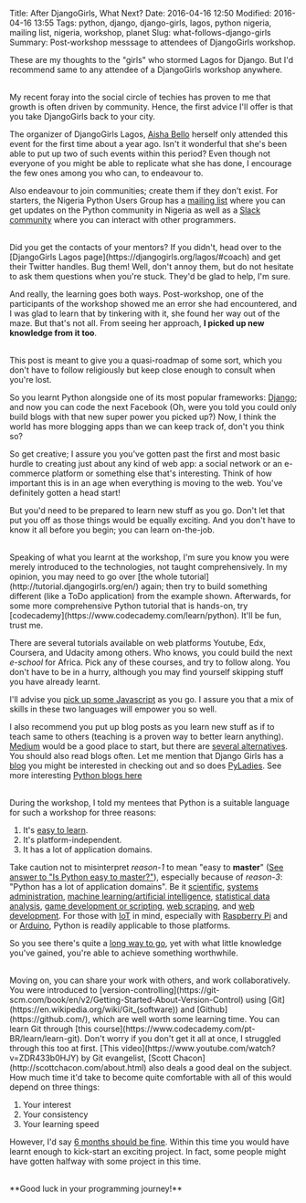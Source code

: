 Title: After DjangoGirls, What Next?
Date: 2016-04-16 12:50
Modified: 2016-04-16 13:55
Tags: python, django, django-girls, lagos, python nigeria, mailing list, nigeria, workshop, planet
Slug: what-follows-django-girls
Summary: Post-workshop messsage to attendees of DjangoGirls workshop.




These are my thoughts to the "girls" who stormed Lagos for Django. But I'd recommend same to any attendee of a DjangoGirls workshop anywhere.

<br/>
My recent foray into the social circle of techies has proven to me that growth is often driven by community. Hence, the first advice I'll offer is that you take DjangoGirls back to your city. 

The organizer of DjangoGirls Lagos, [Aisha Bello](https://twitter.com/aishaxbello) herself only attended this event for the first time about a year ago. Isn't it wonderful that she's been able to put up two of such events within this period? Even though not everyone of you might be able to replicate what she has done, I encourage the few ones among you who can, to endeavour to.

Also endeavour to join communities; create them if they don't exist. For starters, the Nigeria Python Users Group has a [mailing list]((https://mail.python.org/mailman/listinfo/python-nigeria)) where you can get updates on the Python community in Nigeria as well as a [Slack community](http://pythonnigeria.slack.com) where you can interact with other programmers.

<br/>
Did you get the contacts of your mentors? If you didn't, head over to the [DjangoGirls Lagos page](https://djangogirls.org/lagos/#coach) and get their Twitter handles. Bug them! Well, don't annoy them, but do not hesitate to ask them questions when you're stuck. They'd be glad to help, I'm sure.

And really, the learning goes both ways. Post-workshop, one of the participants of the workshop showed me an error she had encountered, and I was glad to learn that by tinkering with it, she found her way out of the maze. But that's not all. From seeing her approach, **I picked up new knowledge from it too**.

<br/>
This post is meant to give you a quasi-roadmap of some sort, which you don't have to follow religiously but keep close enough to consult when you're lost.

So you learnt Python alongside one of its most popular frameworks: [Django](https://www.djangoproject.com/); and now you can code the next Facebook (Oh, were you told you could only build blogs with that new super power you picked up?) Now, I think the world has more blogging apps than we can keep track of, don't you think so?

So get creative; I assure you you've gotten past the first and most basic hurdle to creating just about any kind of web app: a social network or an e-commerce platform or something else that's interesting. Think of how important this is in an age when everything is moving to the web. You've definitely gotten a head start!

But you'd need to be prepared to learn new stuff as you go. Don't let that put you off as those things would be equally exciting. And you don't have to know it all before you begin; you can learn on-the-job.

<br/>
Speaking of what you learnt at the workshop, I'm sure you know you were merely introduced to the technologies, not taught comprehensively. In my opinion, you may need to go over [the whole tutorial](http://tutorial.djangogirls.org/en/) again; then try to build something different (like a ToDo application) from the example shown. Afterwards, for some more comprehensive Python tutorial that is hands-on, try [codecademy](https://www.codecademy.com/learn/python). It'll be fun, trust me.

There are several tutorials available on web platforms Youtube, Edx, Coursera, and Udacity among others. Who knows, you could build the next _e-school_ for Africa. Pick any of these courses, and try to follow along. You don't have to be in a hurry, although you may find yourself skipping stuff you have already learnt.

I'll advise you [pick up some Javascript](https://developer.mozilla.org/en-US/docs/Web/JavaScript) as you go. I assure you that a mix of skills in these two languages will empower you so well.

I also recommend you put up blog posts as you learn new stuff as if to teach same to others (teaching is a proven way to better learn anything). [Medium](https://medium.com/) would be a good place to start, but there are [several alternatives](http://thenextweb.com/businessapps/2013/08/16/best-blogging-services/#gref). You should also read blogs often. Let me mention that Django Girls has a [blog](http://blog.djangogirls.org/) you might be interested in checking out and so does [PyLadies](http://www.pyladies.com/blog/). See more interesting [Python blogs here](http://pythontips.com/2013/07/31/10-python-blogs-worth-following/)

<br/>
During the workshop, I told my mentees that Python is a suitable language for such a workshop for three reasons:

1. It's [easy to learn](https://www.quora.com/Is-Python-easy-to-master/answer/Tosin-Damilare-James-Animashaun?srid=zzQ2).
2. It's platform-independent.
3. It has a lot of application domains.

Take caution not to misinterpret _reason-1_ to mean "easy to **master**" ([See answer to "Is Python easy to master?"](https://www.quora.com/Is-Python-easy-to-master/answer/Tosin-Damilare-James-Animashaun?srid=zzQ2)), especially because of _reason-3_: "Python has a lot of application domains". Be it [scientific](http://docs.python-guide.org/en/latest/scenarios/scientific/), [systems administration](http://docs.python-guide.org/en/latest/scenarios/admin/), [machine learning/artificial intelligence](http://www.kdnuggets.com/2015/11/seven-steps-machine-learning-python.html), [statistical data analysis](http://ipython-books.github.io/featured-07/), [game development or scripting](https://wiki.python.org/moin/GameProgramming), [web scraping](http://www.gregreda.com/2013/03/03/web-scraping-101-with-python/), and [web development](https://www.fullstackpython.com/web-development.html). For those with [IoT](https://en.wikipedia.org/wiki/Internet_of_Things) in mind, especially with [Raspberry Pi](https://www.raspberrypi.org/) and or [Arduino](https://www.arduino.cc/), Python is readily applicable to those platforms.

So you see there's quite a [long way to go](http://norvig.com/21-days.html), yet with what little knowledge you've gained, you're able to achieve something worthwhile.

<br/>
Moving on, you can share your work with others, and work collaboratively. You were introduced to [version-controlling](https://git-scm.com/book/en/v2/Getting-Started-About-Version-Control) using [Git](https://en.wikipedia.org/wiki/Git_(software)) and [Github](https://github.com/), which are well worth some learning time. You can learn Git through [this course](https://www.codecademy.com/pt-BR/learn/learn-git). Don't worry if you don't get it all at once, I struggled through this too at first. [This video](https://www.youtube.com/watch?v=ZDR433b0HJY) by Git evangelist, [Scott Chacon](http://scottchacon.com/about.html) also deals a good deal on the subject.

<br/>
How much time it'd take to become quite comfortable with all of this would depend on three things:

1. Your interest
2. Your consistency
3. Your learning speed

However, I'd say [6 months should be fine](http://www.codeconquest.com/programmer-6-months/). Within this time you would have learnt enough to kick-start an exciting project. In fact, some people might have gotten halfway with some project in this time.

<br/>
**Good luck in your programming journey!**